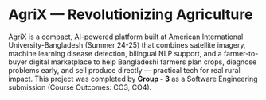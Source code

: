 <!doctype html>
<html lang="en">
<head>
  <meta charset="utf-8" />
  <title>AgriX — Project README</title>
</head>
<body>
  <h1>AgriX — Revolutionizing Agriculture</h1>
  <p>
    AgriX is a compact, AI-powered platform built at American International University-Bangladesh (Summer 24-25) that combines satellite imagery, machine learning disease detection, bilingual NLP support, and a farmer-to-buyer digital marketplace to help Bangladeshi farmers plan crops, diagnose problems early, and sell produce directly — practical tech for real rural impact. This project was completed by <strong>Group - 3</strong> as a Software Engineering submission (Course Outcomes: CO3, CO4).
  </p>
</body>
</html>
